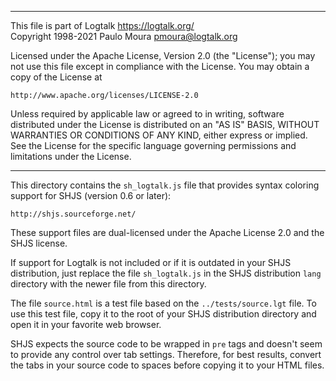 ________________________________________________________________________

This file is part of Logtalk <https://logtalk.org/>  
Copyright 1998-2021 Paulo Moura <pmoura@logtalk.org>

Licensed under the Apache License, Version 2.0 (the "License");
you may not use this file except in compliance with the License.
You may obtain a copy of the License at

    http://www.apache.org/licenses/LICENSE-2.0

Unless required by applicable law or agreed to in writing, software
distributed under the License is distributed on an "AS IS" BASIS,
WITHOUT WARRANTIES OR CONDITIONS OF ANY KIND, either express or implied.
See the License for the specific language governing permissions and
limitations under the License.
________________________________________________________________________


This directory contains the `sh_logtalk.js` file that provides syntax 
coloring support for SHJS (version 0.6 or later):

	http://shjs.sourceforge.net/

These support files are dual-licensed under the Apache License 2.0 and the
SHJS license.

If support for Logtalk is not included or if it is outdated in your SHJS
distribution, just replace the file `sh_logtalk.js` in the SHJS distribution
`lang` directory with the newer file from this directory.

The file `source.html` is a test file based on the `../tests/source.lgt`
file. To use this test file, copy it to the root of your SHJS distribution
directory and open it in your favorite web browser.

SHJS expects the source code to be wrapped in `pre` tags and doesn't seem to
provide any control over tab settings. Therefore, for best results, convert
the tabs in your source code to spaces before copying it to your HTML files.
